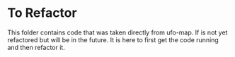 # To Refactor
This folder contains code that was taken directly from ufo-map. 
If is not yet refactored but will be in the future. It is here to first get the code running and then refactor it.